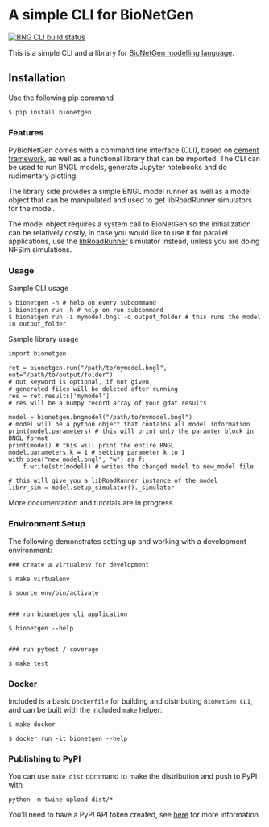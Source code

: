 # A simple CLI for BioNetGen 

[![BNG CLI build status](https://github.com/RuleWorld/PyBioNetGen/workflows/bng-cli-tests/badge.svg)](https://github.com/RuleWorld/PyBioNetGen/actions)

This is a simple CLI and a library for [BioNetGen modelling language](http://bionetgen.org/). 

## Installation

Use the following pip command

```
$ pip install bionetgen
```

### Features 

PyBioNetGen comes with a command line interface (CLI), based on [cement framework](https://builtoncement.com/), as well as a functional library that can be imported. The CLI can be used to run BNGL models, generate Jupyter notebooks and do rudimentary plotting. 

The library side provides a simple BNGL model runner as well as a model object that can be manipulated and used to get libRoadRunner simulators for the model. 

The model object requires a system call to BioNetGen so the initialization can be relatively costly, in case you would like to use it for parallel applications, use the [libRoadRunner](http://libroadrunner.org/) simulator instead, unless you are doing NFSim simulations.

### Usage 

Sample CLI usage

```
$ bionetgen -h # help on every subcommand
$ bionetgen run -h # help on run subcommand
$ bionetgen run -i mymodel.bngl -o output_folder # this runs the model in output_folder
```

Sample library usage

```
import bionetgen 

ret = bionetgen.run("/path/to/mymodel.bngl", out="/path/to/output/folder")
# out keyword is optional, if not given, 
# generated files will be deleted after running
res = ret.results['mymodel']
# res will be a numpy record array of your gdat results

model = bionetgen.bngmodel("/path/to/mymodel.bngl")
# model will be a python object that contains all model information
print(model.parameters) # this will print only the paramter block in BNGL format
print(model) # this will print the entire BNGL
model.parameters.k = 1 # setting parameter k to 1
with open("new_model.bngl", "w") as f:
    f.write(str(model)) # writes the changed model to new_model file

# this will give you a libRoadRunner instance of the model
librr_sim = model.setup_simulator()._simulator
```

More documentation and tutorials are in progress.

### Environment Setup

The following demonstrates setting up and working with a development environment:

```
### create a virtualenv for development

$ make virtualenv

$ source env/bin/activate


### run bionetgen cli application

$ bionetgen --help


### run pytest / coverage

$ make test
```

### Docker

Included is a basic `Dockerfile` for building and distributing `BioNetGen CLI`,
and can be built with the included `make` helper:

```
$ make docker

$ docker run -it bionetgen --help
```

### Publishing to PyPI

You can use `make dist` command to make the distribution and push to PyPI with

```
python -m twine upload dist/*
```

You'll need to have a PyPI API token created, see [here](https://packaging.python.org/tutorials/packaging-projects/) for more information. 
